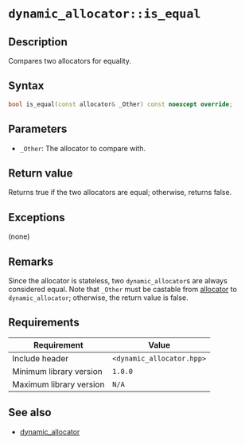 # `dynamic_allocator::is_equal`

## Description

Compares two allocators for equality.

## Syntax

```cpp
bool is_equal(const allocator& _Other) const noexcept override;
```

## Parameters

- `_Other`: The allocator to compare with.

## Return value

Returns true if the two allocators are equal; otherwise, returns false.

## Exceptions

(none)

## Remarks

Since the allocator is stateless, two `dynamic_allocator`s are always considered equal. Note that `_Other` must be castable from
[allocator](../allocator/allocator.md) to `dynamic_allocator`; otherwise, the return value is false.

## Requirements

| Requirement             | Value                     |
|-------------------------|---------------------------|
| Include header          | `<dynamic_allocator.hpp>` |
| Minimum library version | `1.0.0`                   |
| Maximum library version | `N/A`                     |

## See also

- [dynamic_allocator](dynamic_allocator.md)